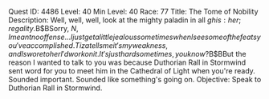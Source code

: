Quest ID: 4486
Level: 40
Min Level: 40
Race: 77
Title: The Tome of Nobility
Description: Well, well, well, look at the mighty paladin in all $ghis:her; regality.$B$BSorry, $N, I meant no offense... I just get a little jealous sometimes when I see some of the feats you've accomplished. Tiza tells me it's my weakness, and I swore to her I'd work on it. It's just hard sometimes, you know?$B$BBut the reason I wanted to talk to you was because Duthorian Rall in Stormwind sent word for you to meet him in the Cathedral of Light when you're ready. Sounded important. Sounded like something's going on.
Objective: Speak to Duthorian Rall in Stormwind.
